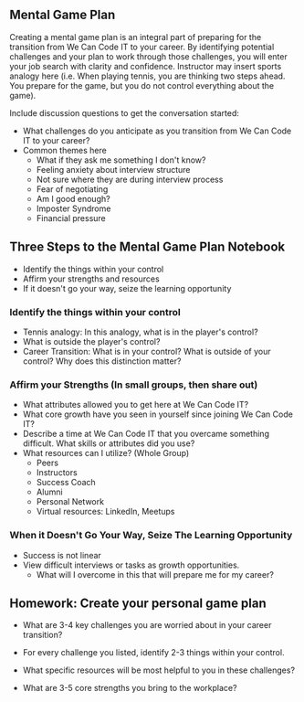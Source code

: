 ## Mental Game Plan
Creating a mental game plan is an integral part of preparing for the transition from We Can Code IT to your career. By identifying potential challenges and your plan to work through those challenges, you will enter your job search with clarity and confidence. Instructor may insert sports analogy here (i.e. When playing tennis, you are thinking two steps ahead. You prepare for the game, but you do not control everything about the game). 

Include discussion questions to get the conversation started:
- What challenges do you anticipate as you transition from We Can Code IT to your career?
- Common themes here
  - What if they ask me something I don't know?
  - Feeling anxiety about interview structure
  - Not sure where they are during interview process
  - Fear of negotiating
  - Am I good enough?
  - Imposter Syndrome
  - Financial pressure 

## Three Steps to the Mental Game Plan Notebook 
 - Identify the things within your control
 - Affirm your strengths and resources
 - If it doesn't go your way, seize the learning opportunity

### Identify the things within your control
 - Tennis analogy: In this analogy, what is in the player's control?
 - What is outside the player's control?
 - Career Transition: What is in your control? What is outside of your control? Why does this distinction matter?

### Affirm your Strengths (In small groups, then share out)
 - What attributes allowed you to get here at We Can Code IT?
 - What core growth have you seen in yourself since joining We Can Code IT? 
 - Describe a time at We Can Code IT that you overcame something difficult. What skills or attributes did you use?
 - What resources can I utilize? (Whole Group)
   - Peers
   - Instructors
   - Success Coach
   - Alumni 
   - Personal Network
   - Virtual resources: LinkedIn, Meetups 

### When it Doesn't Go Your Way, Seize The Learning Opportunity 
- Success is not linear 
- View difficult interviews or tasks as growth opportunities. 
   - What will I overcome in this that will prepare me for my career?

## Homework: Create your personal game plan 

 - What are 3-4 key challenges you are worried about in your career transition? 

 - For every challenge you listed, identify 2-3 things within your control. 

 - What specific resources will be most helpful to you in these challenges?

 - What are 3-5 core strengths you bring to the workplace?


